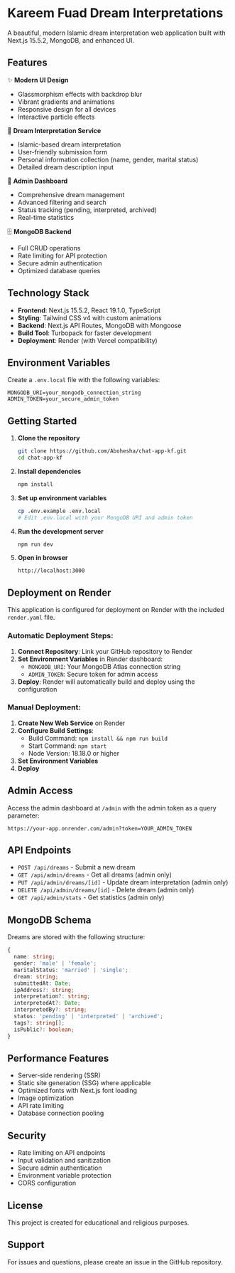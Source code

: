 # Kareem Fuad Dream Interpretations

A beautiful, modern Islamic dream interpretation web application built with Next.js 15.5.2, MongoDB, and enhanced UI.

## Features

✨ **Modern UI Design**
- Glassmorphism effects with backdrop blur
- Vibrant gradients and animations
- Responsive design for all devices
- Interactive particle effects

🌙 **Dream Interpretation Service**
- Islamic-based dream interpretation
- User-friendly submission form
- Personal information collection (name, gender, marital status)
- Detailed dream description input

👑 **Admin Dashboard**
- Comprehensive dream management
- Advanced filtering and search
- Status tracking (pending, interpreted, archived)
- Real-time statistics

🗄️ **MongoDB Backend**
- Full CRUD operations
- Rate limiting for API protection
- Secure admin authentication
- Optimized database queries

## Technology Stack

- **Frontend**: Next.js 15.5.2, React 19.1.0, TypeScript
- **Styling**: Tailwind CSS v4 with custom animations
- **Backend**: Next.js API Routes, MongoDB with Mongoose
- **Build Tool**: Turbopack for faster development
- **Deployment**: Render (with Vercel compatibility)

## Environment Variables

Create a `.env.local` file with the following variables:

```env
MONGODB_URI=your_mongodb_connection_string
ADMIN_TOKEN=your_secure_admin_token
```

## Getting Started

1. **Clone the repository**
   ```bash
   git clone https://github.com/Abohesha/chat-app-kf.git
   cd chat-app-kf
   ```

2. **Install dependencies**
   ```bash
   npm install
   ```

3. **Set up environment variables**
   ```bash
   cp .env.example .env.local
   # Edit .env.local with your MongoDB URI and admin token
   ```

4. **Run the development server**
   ```bash
   npm run dev
   ```

5. **Open in browser**
   ```
   http://localhost:3000
   ```

## Deployment on Render

This application is configured for deployment on Render with the included `render.yaml` file.

### Automatic Deployment Steps:

1. **Connect Repository**: Link your GitHub repository to Render
2. **Set Environment Variables** in Render dashboard:
   - `MONGODB_URI`: Your MongoDB Atlas connection string
   - `ADMIN_TOKEN`: Secure token for admin access
3. **Deploy**: Render will automatically build and deploy using the configuration

### Manual Deployment:

1. **Create New Web Service** on Render
2. **Configure Build Settings**:
   - Build Command: `npm install && npm run build`
   - Start Command: `npm start`
   - Node Version: 18.18.0 or higher
3. **Set Environment Variables**
4. **Deploy**

## Admin Access

Access the admin dashboard at `/admin` with the admin token as a query parameter:
```
https://your-app.onrender.com/admin?token=YOUR_ADMIN_TOKEN
```

## API Endpoints

- `POST /api/dreams` - Submit a new dream
- `GET /api/admin/dreams` - Get all dreams (admin only)
- `PUT /api/admin/dreams/[id]` - Update dream interpretation (admin only)
- `DELETE /api/admin/dreams/[id]` - Delete dream (admin only)
- `GET /api/admin/stats` - Get statistics (admin only)

## MongoDB Schema

Dreams are stored with the following structure:
```typescript
{
  name: string;
  gender: 'male' | 'female';
  maritalStatus: 'married' | 'single';
  dream: string;
  submittedAt: Date;
  ipAddress?: string;
  interpretation?: string;
  interpretedAt?: Date;
  interpretedBy?: string;
  status: 'pending' | 'interpreted' | 'archived';
  tags?: string[];
  isPublic?: boolean;
}
```

## Performance Features

- Server-side rendering (SSR)
- Static site generation (SSG) where applicable
- Optimized fonts with Next.js font loading
- Image optimization
- API rate limiting
- Database connection pooling

## Security

- Rate limiting on API endpoints
- Input validation and sanitization
- Secure admin authentication
- Environment variable protection
- CORS configuration

## License

This project is created for educational and religious purposes.

## Support

For issues and questions, please create an issue in the GitHub repository.